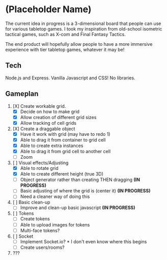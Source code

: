 # (Placeholder Name)
The current idea in progress is a 3-dimensional board that people can use for various tabletop games. I took my inspiration from old-school isometric tactical games, such as X-com and Final Fantasy Tactics.

The end product will hopefully allow people to have a more immersive experience with tier tabletop games, whatever it may be!

## Tech
Node.js and Express.
Vanilla Javascript and CSS! No libraries.

## Gameplan
1. [X] Create workable grid.
    * [X] Decide on how to make grid
    * [X] Allow creation of different grid sizes
    * [X] Allow tracking of cell grids
2. [X] Create a draggable object
     * [X] Have it work with grid (may have to redo 1)
     * [X] Able to drag it from container to grid cell
     * [X] Able to create extra instances
     * [X] Able to drag it from grid cell to another cell
     * [ ] Zoom
3. [ ] Visual effects/Adjusting
     * [X] Able to rotate grid
     * [X] Able to create different height (true 3D)
     * [ ] Object generator rather than creating THEN dragging **(IN PROGRESS)**
     * [ ] Basic adjusting of where the grid is (center it) **(IN PROGRESS)**
     * [ ] Need a cleaner way of doing this
4. [ ] Basic clean-up
     * [ ] Improve and clean-up basic javascript **(IN PROGRESS)**
5. [ ] Tokens
     * [ ] Create tokens
     * [ ] Able to upload images for tokens
     * [ ] Multi-face tokens?
6. [ ] Socket
     * [ ] Implement Socket.io?
           * I don't even know where this begins
     * [ ] Create users/rooms?
7. ???
